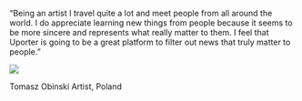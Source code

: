 ---
---
“Being an artist I travel quite a lot and meet people from all around the world. I do appreciate learning new things from people because it seems to be more sincere and represents what really matter to them. I feel that Uporter is going to be a great platform to filter out news that truly matter to people.”

<div class="user">
	<img src="{{site.baseurl}}/reviews/item-img2.jpg">
    <p><span>Tomasz Obinski</span> Artist, Poland </p>
 </div>
